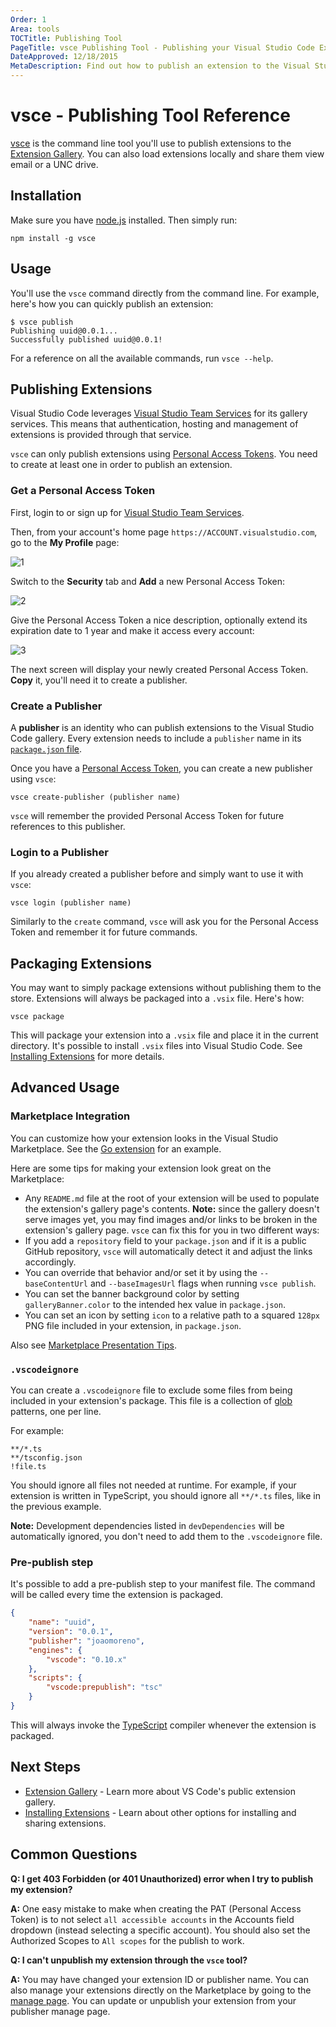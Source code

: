 ```yaml
---
Order: 1
Area: tools
TOCTitle: Publishing Tool
PageTitle: vsce Publishing Tool - Publishing your Visual Studio Code Extensions
DateApproved: 12/18/2015
MetaDescription: Find out how to publish an extension to the Visual Studio Code Extension Gallery.
---
```


# vsce - Publishing Tool Reference

[vsce](https://github.com/Microsoft/vsce) is the command line tool you'll use to publish
extensions to the [Extension Gallery](/docs/editor/extension-gallery.md).  You can also load extensions locally and share them view email or a UNC drive.

## Installation

Make sure you have [node.js](https://nodejs.org/) installed. Then simply run:

```
npm install -g vsce
```

## Usage

You'll use the `vsce` command directly from the command line. For example, here's how you can quickly publish an extension:

```
$ vsce publish
Publishing uuid@0.0.1...
Successfully published uuid@0.0.1!
```

For a reference on all the available commands, run `vsce --help`.

## Publishing Extensions

Visual Studio Code leverages [Visual Studio Team Services](https://www.visualstudio.com/products/visual-studio-team-services-vs) for its gallery services. This means that authentication, hosting and management of extensions is provided through that service.

`vsce` can only publish extensions using [Personal Access Tokens](https://www.visualstudio.com/en-us/news/2015-jul-7-vso.aspx). You need to create at least one in order to publish an extension.

### Get a Personal Access Token

First, login to or sign up for [Visual Studio Team Services](https://www.visualstudio.com/en-us/get-started/setup/sign-up-for-visual-studio-online).

Then, from your account's home page `https://ACCOUNT.visualstudio.com`, go to the **My Profile** page:

![1](images/vscecli/publishers1.png)

Switch to the **Security** tab and **Add** a new Personal Access Token:

![2](images/vscecli/publishers2.png)

Give the Personal Access Token a nice description, optionally extend its expiration date to 1 year and make it access every account:

![3](images/vscecli/publishers3.png)

The next screen will display your newly created Personal Access Token. **Copy** it, you'll need it to create a publisher.

### Create a Publisher

A **publisher** is an identity who can publish extensions to the Visual Studio Code gallery. Every extension needs to include a `publisher` name in its [`package.json` file](/docs/extensionAPI/extension-manifest.md).

Once you have a [Personal Access Token](/docs/tools/vscecli.md#get-a-personal-access-token), you can create a new publisher using `vsce`:

```
vsce create-publisher (publisher name)
```

`vsce` will remember the provided Personal Access Token for future references to this publisher.

### Login to a Publisher

If you already created a publisher before and simply want to use it with `vsce`:

```
vsce login (publisher name)
```

Similarly to the `create` command, `vsce` will ask you for the Personal Access Token and remember it for future commands.

## Packaging Extensions

You may want to simply package extensions without publishing them to the store. Extensions will always be packaged into a `.vsix` file. Here's how:

```
vsce package
```

This will package your extension into a `.vsix` file and place it in the current directory. It's possible to install `.vsix` files into Visual Studio Code. See [Installing Extensions](/docs/extensions/install-extension.md) for more details.

## Advanced Usage

### Marketplace Integration

You can customize how your extension looks in the Visual Studio Marketplace. See the [Go extension](https://marketplace.visualstudio.com/items/lukehoban.Go) for an example. 

Here are some tips for making your extension look great on the Marketplace:

- Any `README.md` file at the root of your extension will be used to populate the extension's gallery page's contents. **Note:** since the gallery doesn't serve images yet, you may find images and/or links to be broken in the extension's gallery page. `vsce` can fix this for you in two different ways:
- If you add a `repository` field to your `package.json` and if it is a public GitHub repository, `vsce` will automatically detect it and adjust the links accordingly.
- You can override that behavior and/or set it by using the `--baseContentUrl` and `--baseImagesUrl` flags when running `vsce publish`.
- You can set the banner background color by setting `galleryBanner.color` to the intended hex value in `package.json`.
- You can set an icon by setting `icon` to a relative path to a squared `128px` PNG file included in your extension, in `package.json`.

Also see [Marketplace Presentation Tips](/docs/extensionAPI/extension-manifest.md#marketplace-presentation-tips).

### `.vscodeignore`

You can create a `.vscodeignore` file to exclude some files from being included in your extension's package. This file is a collection of [glob](https://github.com/isaacs/minimatch) patterns, one per line. 

For example:

```
**/*.ts
**/tsconfig.json
!file.ts
```

You should ignore all files not needed at runtime. For example, if your extension is written in TypeScript, you should ignore all `**/*.ts` files, like in the previous example.

**Note:** Development dependencies listed in `devDependencies` will be automatically ignored, you don't need to add them to the `.vscodeignore` file.

### Pre-publish step

It's possible to add a pre-publish step to your manifest file. The command will be called every time the extension is packaged.

```json
{
	"name": "uuid",
	"version": "0.0.1",
	"publisher": "joaomoreno",
	"engines": {
		"vscode": "0.10.x"
	},
	"scripts": {
		"vscode:prepublish": "tsc"
	}
}
```

This will always invoke the [TypeScript](http://www.typescriptlang.org/) compiler whenever the extension is packaged.

## Next Steps

* [Extension Gallery](/docs/editor/extension-gallery.md) - Learn more about VS Code's public extension gallery.
* [Installing Extensions](/docs/extensions/install-extension.md) - Learn about other options for installing and sharing extensions.

## Common Questions

**Q: I get 403 Forbidden (or 401 Unauthorized) error when I try to publish my extension?** 

**A:** One easy mistake to make when creating the PAT (Personal Access Token) is to not select `all accessible accounts` in the Accounts field dropdown (instead selecting a specific account). You should also set the Authorized Scopes to `All scopes` for the publish to work.

**Q: I can't unpublish my extension through the `vsce` tool?**

**A:** You may have changed your extension ID or publisher name. You can also manage your extensions directly on the Marketplace by going to the [manage page](http://marketplace.visualstudio.com/manage).  You can update or unpublish your extension from your publisher manage page.
